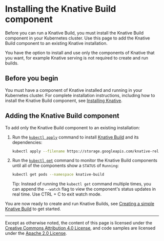 # Installing the Knative Build component

Before you can run a Knative Build, you must install the Knative Build
component in your Kubernetes cluster. Use this page to add the Knative Build
component to an existing Knative installation.

You have the option to install and use only the components of Knative that you
want, for example Knative serving is not required to create and run builds.

## Before you begin

You must have a component of Knative installed and running in your Kubernetes
cluster. For complete installation instructions, including how to install the
Knative Build component, see [Installing Knative](../install/README.md).

## Adding the Knative Build component

To add only the Knative Build component to an existing installation:

1. Run the
   [`kubectl apply`](https://kubernetes.io/docs/reference/generated/kubectl/kubectl-commands#apply)
   command to install
   [Knative Build](https://github.com/knative/build) and its dependencies:
    ```bash
    kubectl apply --filename https://storage.googleapis.com/knative-releases/build/latest/release.yaml
    ```
1. Run the
   [`kubectl get`](https://kubernetes.io/docs/reference/generated/kubectl/kubectl-commands#get)
   command to monitor the Knative Build components until all of the components
   show a `STATUS` of `Running`:
    ```bash
    kubectl get pods --namespace knative-build
    ```

    Tip: Instead of running the `kubectl get` command multiple times, you can
    append the `--watch` flag to view the component's status updates in real
    time. Use CTRL + C to exit watch mode.

You are now ready to create and run Knative Builds, see
[Creating a simple Knative Build](../build/creating-builds.md) to get started.

---

Except as otherwise noted, the content of this page is licensed under the
[Creative Commons Attribution 4.0 License](https://creativecommons.org/licenses/by/4.0/),
and code samples are licensed under the
[Apache 2.0 License](https://www.apache.org/licenses/LICENSE-2.0).
